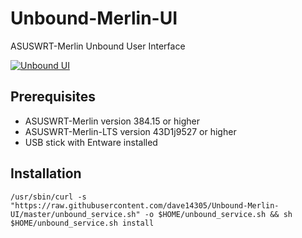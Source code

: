 # Unbound-Merlin-UI
ASUSWRT-Merlin Unbound User Interface

[![Unbound UI](https://i.imgur.com/uuPu1Nd.png "Unbound UI")](https://i.imgur.com/uuPu1Nd.png "Unbound UI")

## Prerequisites
- ASUSWRT-Merlin version 384.15 or higher
- ASUSWRT-Merlin-LTS version 43D1j9527 or higher
- USB stick with Entware installed

## Installation
```Shell
/usr/sbin/curl -s "https://raw.githubusercontent.com/dave14305/Unbound-Merlin-UI/master/unbound_service.sh" -o $HOME/unbound_service.sh && sh $HOME/unbound_service.sh install
```
